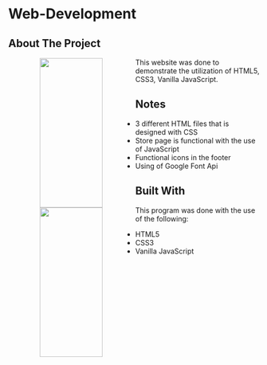 # Web-Development
 
## About The Project

<div align="center">
<img src="https://user-images.githubusercontent.com/78993457/206895606-7b37fb9b-f24a-4950-9072-538a86246412.jpg" align="left" style="width: 50%; height: 300px;" />
</div>  
<div align="center">
<img src="https://user-images.githubusercontent.com/78993457/206895625-7e56e90e-8ff8-4c7c-9477-f699727634d8.jpg" align="left" style="width: 50%; height: 300px;" />
</div>  

This website was done to demonstrate the utilization of HTML5, CSS3, Vanilla JavaScript.

<h2>Notes</h2>

* 3 different HTML files that is designed with CSS
* Store page is functional with the use of JavaScript
* Functional icons in the footer
* Using of Google Font Api

<h2>Built With</h2>

This program was done with the use of the following:
* HTML5
* CSS3
* Vanilla JavaScript


